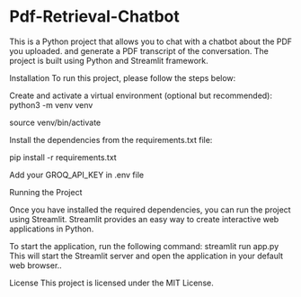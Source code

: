 # Pdf-Retrieval-Chatbot
This is a Python project that allows you to chat with a chatbot about the PDF you uploaded. and generate a PDF transcript of the conversation. The project is built using Python and Streamlit framework.

Installation To run this project, please follow the steps below:

Create and activate a virtual environment (optional but recommended): python3 -m venv venv

source venv/bin/activate

Install the dependencies from the requirements.txt file:

pip install -r requirements.txt

Add your GROQ_API_KEY in .env file

Running the Project

Once you have installed the required dependencies, you can run the project using Streamlit. Streamlit provides an easy way to create interactive web applications in Python.

To start the application, run the following command:
streamlit run app.py This will start the Streamlit server and open the application in your default web browser..

License This project is licensed under the MIT License.
